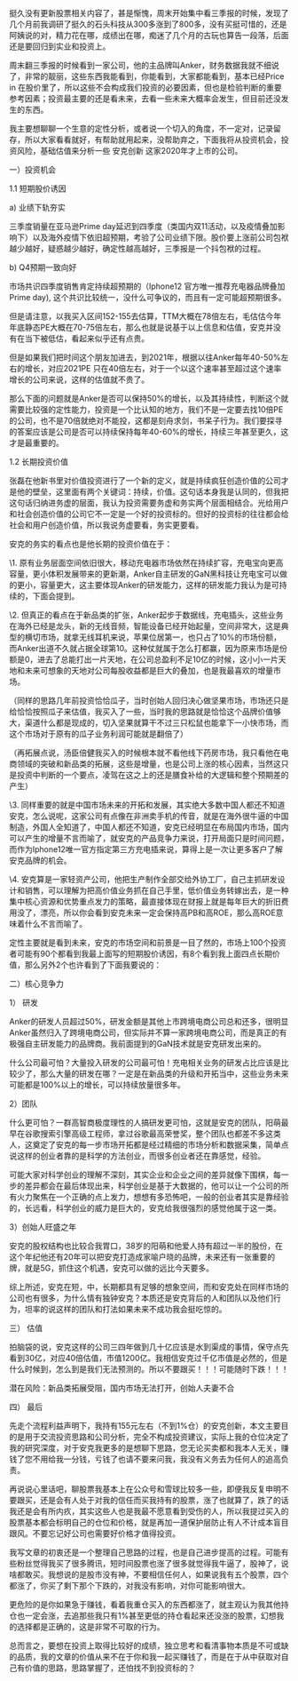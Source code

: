 挺久没有更新股票相关内容了，甚是惭愧，周末开始集中看三季报的时候，发现了几个月前我调研了挺久的石头科技从300多涨到了800多，没有买挺可惜的，还是阿姨说的对，精力花在哪，成绩出在哪，痴迷了几个月的古玩也算告一段落，后面还是要回归到实业和投资上。


周末翻三季报的时候看到一家公司，他的主品牌叫Anker，财务数据我就不细说了，非常的靓丽，这些东西我能看到，你能看到，大家都能看到，基本已经Price in 在股价里了，所以这些不会构成我们投资的必要因素，但也是检验判断的重要参考因素；投资最主要的还是看未来，去看一些未来大概率会发生，但目前还没发生的东西。


我主要想聊聊一个生意的定性分析，或者说一个切入的角度，不一定对，记录留存，所以大家看看就好，有帮助就用起来，没帮助弃之，下面我将从投资机会，投资风险，基础估值来分析一些 安克创新 这家2020年才上市的公司。


一）投资机会


1.1 短期股价诱因


a) 业绩下轨夯实


三季度销量在亚马逊Prime day延迟到四季度（类国内双11活动，以及疫情叠加影响下）以及海外疫情下依旧超预期，考验了公司业绩下限。股价要上涨前公司包袱越少越好，疑惑越少越好，确定性越高越好，三季报是一个抖包袱的过程。


b) Q4预期一致向好


市场共识四季度销售肯定持续超预期的（Iphone12 官方唯一推荐充电器品牌叠加Prime day), 这个共识比较统一，没什么可争议的，而且有一定可能超预期很多。


但是请注意，以我买入区间152-155去估算，TTM大概在78倍左右，毛估估今年年底静态PE大概在70-75倍左右，那么也就是说基于以上信息和估值，安克并没有在当下被低估，看起来似乎还有点贵。


但是如果我们把时间这个朋友加进去，到2021年，根据以往Anker每年40-50%左右的增长，对应2021PE 只在40倍左右，对于一个以这个速率甚至超过这个速率增长的公司来说，这样的估值就不贵了。


那么下面的问题就是Anker是否可以保持50%的增长，以及其持续性，判断这个就需要比较强的定性能力，投资是一个比认知的地方，我们不是一定要去找10倍PE的公司，也不是70倍就绝对不能投，这都是刻舟求剑，书呆子行为。我们要探寻的答案应该是公司是否可以持续保持每年40-60%的增长，持续三年甚至更久，这才是最重要的。


1.2 长期投资价值


张磊在他新书里对价值投资进行了一个新的定义，就是持续疯狂创造价值的公司才是他的壁垒，这里面有两个关键词：持续，价值。这句话本身我是认同的，但我把这句话归纳进务虚的层面，我认为投资需要务虚和务实两个层面相结合。光给用户和社会创造价值的公司它不一定是一个好的投资标的。但好的投资标的往往都会给社会和用户创造价值，所以我说务虚要看，务实更要看。


安克的务实的看点也是他长期的投资价值在于：


\1. 原有业务层面空间依旧很大，移动充电器市场依然在持续扩容，充电宝向更高容量，更小体积发展带来的更新潮，Anker自主研发的GaN黑科技让充电宝可以做的更小，容量更大，这主要体现Anker的研发能力，这样的研发能力我认为是可持续的，下面会提到。


\2. 但真正的看点在于新品类的扩张，Anker起步于数据线，充电插头，这些业务在海外已经是龙头，新的无线音频，智能设备已经开始起量，空间非常大，这是典型的横切市场，就拿无线耳机来说，苹果位居第一，也只占了10%的市场份额，而Anker出道不久就占据全球第10。这种仗就属于怎么打都赢，因为原来市场是份额是0，进去了总能打出一片天地，在公司总盈利不足10亿的时候，这小小一片天地和未来可想象的天地对公司每股收益都是巨大的叠加，也是我最喜欢的增量市场。


（同样的思路几年前投资恰恰瓜子，当时创始人回归决心做坚果市场，市场还只是给恰恰按照瓜子来估值，我买入了一些，当时我的思路就是恰恰这个品牌价值够大，渠道什么都是现成的，切入坚果就算干不过三只松鼠也能拿下一小快市场，而这个市场对于原有的瓜子业务利润可能就是翻倍了）


（再拓展点说，汤臣倍健我买入的时候根本就不看他线下药房市场，我只看他在电商领域的突破和新品类的拓展，这些是增量，也是公司上涨的核心因素，当然这只是投资中判断的一个要点，凌驾在这之上的还是膳食补给的大逻辑和整个预期差的产生）


\3. 同样重要的就是中国市场未来的开拓和发展，其实绝大多数中国人都还不知道安克，怎么说呢，这家公司有点像在非洲卖手机的传音，就是在海外很牛逼的中国制造，外国人全知道了，中国人都还不知道，安克已经明显在布局国内市场，国内可以产生的增量不言而喻了，就安克的产品竞争力来说，打开局面只是时间问题，而作为Iphone12唯一官方指定第三方充电插来说，算得上是一次让更多客户了解安克品牌的机会。


\4. 安克算是一家轻资产公司，他把生产制作全部交给外协工厂，自己主抓研发设计和销售，可以理解为把高价值业务抓在自己手里，低价值业务转嫁出去，是一种集中核心资源和优势重点发力的策略，最直接体现在财报上就是每年巨大的折旧费用没了，漂亮，所以你会看到安克未来一定会保持高PB和高ROE，那么高ROE意味着什么不言而喻了。


定性主要就是看到未来，安克的市场空间和前景是一目了然的，市场上100个投资者可能有90个都看到我最上面写的短期股价诱因，有8个看到我上面四点长期价值，那么另外2个也许看到了下面我要说的：


二）核心竞争力


1） 研发


Anker的研发人员超过50%，研发金额是其他上市跨境电商公司总和还多，很明显Anker虽然归入了跨境电商公司，但实际并不算一家跨境电商公司，而是真正的有极强自主研发能力的品牌商。我前面提到的GaN技术就是安克研发出来的。


什么公司最可怕？大量投入研发的公司最可怕！充电相关业务的研发占比应该是比较少了，那么大量的研发在哪？一定是在新品类的升级和开拓当中，这些业务未来可能都是100%以上的增长，可以持续放量很多年。


2）团队


什么更可怕？一群高智商极度理性的人搞研发更可怕，这就是安克的团队，阳萌最早在谷歌搜索引擎高级工程师，拿过谷歌最高荣誉奖，整个团队也都差不多这类人，这奠定了安克的每一步市场开拓都是经过精细的市场分析和数据采集，简单点说这样的创业者靠的是科学的方法创业，而很多创业者还在靠感觉，经验。


可能大家对科学创业的理解不深刻，其实企业和企业之间的差异就像下围棋，每一步的差异都会在最后体现出来，科学创业是基于大数据的，他可以让一个公司的所有火力聚焦在一个正确的点上发力，想想有多恐怖吧，一般的创业者其实是靠经验的，长远看，科学创业的威力是巨大的，安克给我很强烈的感觉他属于这一类。


3）创始人旺盛之年


安克的股权结构也比较合我胃口，38岁的阳萌和他爱人持有超过一半的股份，在这个年纪他还有20年可以把安克打造成家喻户晓的品牌，未来还有一张重要的牌，就是5G，抓住这个机遇，安克可以做的远比今天要多。


综上所述，安克在短，中，长期都具有足够的想象空间，而和安克处在同样市场的公司也有很多，为什么情有独钟安克？本质还是安克背后的人和团队以及他们行为，坦率的说这样的团队和打法如果未来不成功我会挺吃惊的。


三） 估值


拍脑袋的说，安克这样的公司三四年做到几十亿应该是水到渠成的事情，保守点先看到30亿，对应40倍估值，市值1200亿。我相信安克过千亿市值是必然的，但是什么时候到，怎么到是我们无法预测的。所以不要跟买！！！可能随时下跌！！！


潜在风险：新品类拓展受阻，国内市场无法打开，创始人夫妻不合



四） 最后


先走个流程利益声明下，我持有155元左右（不到1%仓）的安克创新，本文主要目的是用于交流投资思路和公司分析，完全不构成投资建议，实际上我的仓位决定了我的研究深度，对于安克我更多的是想聊下思路，您无论买卖都和我本人无关，赚钱了您不用给我一分钱，亏钱了也请不要来问我，我没有义务去为任何人的追高负责。


再说说心里话吧，聊股票我基本上在公众号和雪球比较多一些，即便我反复申明不要跟买，还是会有人处于对我的信任而买我持有的股票，涨了也就算了，跌了的话我还是会有所内疚，其实这些人也是我最不愿意看到受伤的人，所以我提过买入的股票基本都会标明自己的仓位和价格，就是再加一道保护层防止有人不计成本盲目跟风。不要忘记好公司也需要好价格才值得投资。


我写文章的初衷还是一个整理自己思路的过程，也是自己进步提高的过程。可能有些粉丝觉得我买了很多腾讯，短时间股票也涨了很多就觉得我牛逼了，股神了，说啥都敢买。我想说的是股市没有神，不要相信任何人，如果说我有五个股票，四个都涨了，你买了剩下那个下跌的，对我没有影响，对你可能影响很大。


更危险的是你如果急于赚钱，看着我重仓买入的东西都涨了，就主观认为我其他持仓也一定会涨，去追那些我只有1%甚至更低的持仓看起来还没涨的股票，幻想我的选择都是正确的，这是非常不可取的行为。


总而言之，要想在投资上取得比较好的成绩，独立思考和看清事物本质是不可或缺的品质，我的文章的价值从来不在于你和我一起买赚钱了，而是在于从中获取对自己有价值的思路，思路掌握了，还怕找不到投资标的？